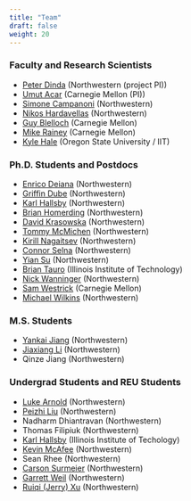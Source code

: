 ```yaml
---
title: "Team"
draft: false
weight: 20
---
```


### Faculty and Research Scientists

- [Peter Dinda](http://pdinda.org/) (Northwestern (project PI))
- [Umut Acar](https://www.umut-acar.org/) (Carnegie Mellon (PI))
- [Simone Campanoni](https://users.cs.northwestern.edu/~simonec/) (Northwestern)
- [Nikos Hardavellas](https://users.cs.northwestern.edu/~hardav/) (Northwestern)
- [Guy Blelloch](https://www.cs.cmu.edu/~guyb/) (Carnegie Mellon)
- [Mike Rainey]( https://www.andrew.cmu.edu/user/mrainey/) (Carnegie
  Mellon)
- [Kyle Hale](https://halek.co/) (Oregon State University / IIT)

### Ph.D. Students and Postdocs

- [Enrico Deiana](https://www.deiana.org/) (Northwestern)
- [Griffin Dube](https://gadube.github.io/) (Northwestern)
- [Karl Hallsby](https://karl.hallsby.com/) (Northwestern)
- [Brian Homerding](https://www.linkedin.com/in/brian-homerding)
(Northwestern)
- [David Krasowska](https://www.linkedin.com/in/davidkrasowska) (Northwestern)
- [Tommy McMichen](https://mcmichen.cc/) (Northwestern)
- [Kirill Nagaitsev](https://github.com/knagaitsev) (Northwestern)
-
  [Connor Selna](https://www.linkedin.com/in/connor-selna?original_referer=https%3A%2F%2Fwww.google.com%2F) (Northwestern)
- [Yian Su](https://yiansu.com/) (Northwestern)
- [Brian Tauro](https://www.btauro.com/) (Illinois Institute of Technology)
- [Nick Wanninger](https://nickw.io/) (Northwestern)
- [Sam Westrick](https://www.cs.cmu.edu/~swestric/) (Carnegie Mellon)
- [Michael Wilkins](https://mjwilkins.org)
(Northwestern)

### M.S. Students
- [Yankai Jiang](https://lukejyk.github.io/) (Northwestern)
- [Jiaxiang Li](https://www.linkedin.com/in/jiaxiang-li-254666231/) (Northwestern)
- Qinze Jiang (Northwestern)
### Undergrad Students and REU Students
- [Luke Arnold](https://www.linkedin.com/in/luke-michael-arnold/)
(Northwestern)
- [Peizhi Liu](https://www.linkedin.com/in/peizhiliu/) (Northwestern)
- Nadharm Dhiantravan (Northwestern)
- Thomas Filipiuk (Northwestern)
- [Karl Hallsby](https://karl.hallsby.com/) (Illinois Institute of Techology)
- [Kevin McAfee](https://www.linkedin.com/in/kevinmcafee/)
(Northwestern)
- Sean Rhee (Northwestern)
- [Carson Surmeier](https://about.surmeier.us) (Northwestern)
- [Garrett Weil](https://www.linkedin.com/in/garrettweil/)  (Northwestern)
- [Ruiqi (Jerry) Xu](https://www.linkedin.com/in/jerry-xu-ruiqi/) (Northwestern)
